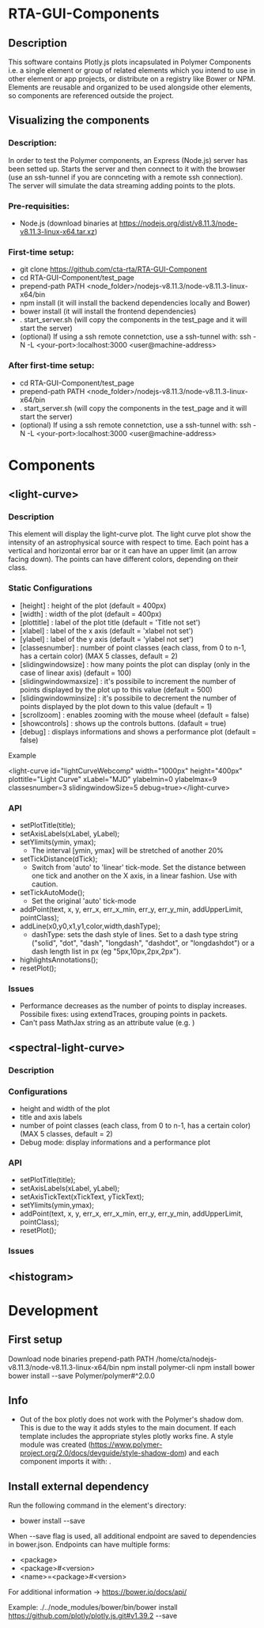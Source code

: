 # RTA-GUI-Components


## Description
This software contains Plotly.js plots incapsulated in Polymer Components i.e. a single element or group of related elements which you intend to use in other element or app projects, or distribute on a registry like Bower or NPM. Elements are reusable and organized to be used alongside other elements, so components are referenced outside the project.


## Visualizing the components

### Description:
In order to test the Polymer components, an Express (Node.js) server has been setted up. Starts the server and then connect to it with the browser (use an ssh-tunnel if you are connceting with a remote ssh connection). The server will simulate the data streaming adding points to the plots.

### Pre-requisities:
* Node.js (download binaries at https://nodejs.org/dist/v8.11.3/node-v8.11.3-linux-x64.tar.xz)

### First-time setup:
* git clone https://github.com/cta-rta/RTA-GUI-Component
* cd RTA-GUI-Component/test_page
* prepend-path PATH \<node_folder\>/nodejs-v8.11.3/node-v8.11.3-linux-x64/bin
* npm install (it will install the backend dependencies locally and Bower)
* bower install (it will install the frontend dependencies)
* . start_server.sh (will copy the components in the test_page and it will start the server)
* (optional) If using a ssh remote connetction, use a ssh-tunnel with:  ssh -N -L \<your-port\>:localhost:3000 \<user@machine-address\>

### After first-time setup:
* cd RTA-GUI-Component/test_page
* prepend-path PATH \<node_folder\>/nodejs-v8.11.3/node-v8.11.3-linux-x64/bin
* . start_server.sh (will copy the components in the test_page and it will start the server)
* (optional) If using a ssh remote connetction, use a ssh-tunnel with:  ssh -N -L \<your-port\>:localhost:3000 \<user@machine-address\>

# Components

## \<light-curve\>

### Description
This element will display the light-curve plot. The light curve plot show the intensity of an astrophysical source with respect to time. Each point has a vertical and horizontal error bar or it can have an upper limit (an arrow facing down). The points can have different colors, depending on their class.

### Static Configurations
* [height] : height of the plot (default = 400px)
* [width] : width of the plot (default = 400px)
* [plottitle] : label of the plot title (default = 'Title not set')
* [xlabel] : label of the x axis (default = 'xlabel not set')
* [ylabel] : label of the y axis (default = 'ylabel not set')
* [classesnumber] : number of point classes (each class, from 0 to n-1, has a certain color) (MAX 5 classes, default = 2)
* [slidingwindowsize] : how many points the plot can display (only in the case of linear axis) (default = 100)
* [slidingwindowmaxsize] : it's possibile to increment the number of points displayed by the plot up to this value (default = 500)
* [slidingwindowminsize] : it's possibile to decrement the number of points displayed by the plot down to this value (default = 1)
* [scrollzoom] : enables zooming with the mouse wheel (default = false)
* [showcontrols] : shows up the controls buttons. (dafault = true)
* [debug] : displays informations and shows a performance plot (default = false)

Example

\<light-curve id="lightCurveWebcomp" width="1000px" height="400px" plottitle="Light Curve" xLabel="MJD" ylabelmin=0 ylabelmax=9 classesnumber=3 slidingwindowSize=5 debug=true\>\<\/light-curve\>

### API
* setPlotTitle(title);
* setAxisLabels(xLabel, yLabel);
* setYlimits(ymin, ymax);
  * The interval [ymin, ymax] will be stretched of another 20%
* setTickDistance(dTick);
  * Switch from 'auto' to 'linear' tick-mode. Set the distance between one tick and another on the X axis, in a linear fashion. Use with caution.
* setTickAutoMode();
  * Set the original 'auto' tick-mode
* addPoint(text, x, y, err_x, err_x_min, err_y, err_y_min, addUpperLimit, pointClass);
* addLine(x0,y0,x1,y1,color,width,dashType);
  * dashType: sets the dash style of lines. Set to a dash type string ("solid", "dot", "dash", "longdash", "dashdot", or "longdashdot") or a dash length list in px (eg "5px,10px,2px,2px").
* highlightsAnnotations();
* resetPlot();

### Issues
* Performance decreases as the number of points to display increases. Possibile fixes: using extendTraces, grouping points in packets.
* Can't pass MathJax string as an attribute value (e.g. <light-curve yLabel="$\\text{ [10}^{-8}\\text{ph }\\text{cm}^{-2}\\text{ s}^{-1}\\text{]}$"></light-curve>)


## \<spectral-light-curve\>
### Description
### Configurations
* height and width of the plot
* title and axis labels
* number of point classes (each class, from 0 to n-1, has a certain color) (MAX 5 classes, default = 2)
* Debug mode: display informations and a performance plot
### API
* setPlotTitle(title);
* setAxisLabels(xLabel, yLabel);
* setAxisTickText(xTickText, yTickText);
* setYlimits(ymin,ymax);
* addPoint(text, x, y, err_x, err_x_min, err_y, err_y_min, addUpperLimit, pointClass);
* resetPlot();

### Issues


## \<histogram\>


# Development

## First setup
Download node binaries
prepend-path PATH /home/cta/nodejs-v8.11.3/node-v8.11.3-linux-x64/bin
npm install polymer-cli
npm install bower
bower install --save Polymer/polymer#^2.0.0

## Info
* Out of the box plotly does not work with the Polymer's shadow dom. This is due to the way it adds styles to the main document. If each template includes the appropriate styles plotly works fine. A style module was created (https://www.polymer-project.org/2.0/docs/devguide/style-shadow-dom) and each component imports it with: <style include="plotly-style"></style>.


## Install external dependency
Run the following command in the element's directory:

* bower install <endpoint> --save

When --save flag is used, all additional endpoint are saved to dependencies in bower.json.
Endpoints can have multiple forms:

* \<package\>
* \<package\>#\<version\>
* \<name\>=\<package\>#\<version\>

For additional information -> https://bower.io/docs/api/

Example:
  ./../node_modules/bower/bin/bower install https://github.com/plotly/plotly.js.git#v1.39.2 --save
